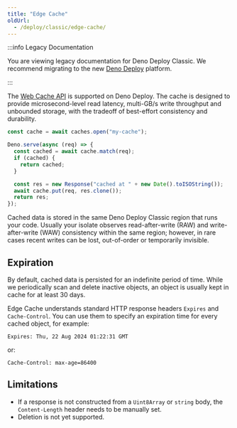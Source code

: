 ```yaml
---
title: "Edge Cache"
oldUrl:
  - /deploy/classic/edge-cache/
---
```


:::info Legacy Documentation

You are viewing legacy documentation for Deno Deploy Classic. We recommend
migrating to the new
<a href="/deploy/">Deno Deploy</a> platform.

:::

The [Web Cache API](https://developer.mozilla.org/en-US/docs/Web/API/Cache) is
supported on Deno Deploy. The cache is designed to provide microsecond-level
read latency, multi-GB/s write throughput and unbounded storage, with the
tradeoff of best-effort consistency and durability.

```ts
const cache = await caches.open("my-cache");

Deno.serve(async (req) => {
  const cached = await cache.match(req);
  if (cached) {
    return cached;
  }

  const res = new Response("cached at " + new Date().toISOString());
  await cache.put(req, res.clone());
  return res;
});
```

Cached data is stored in the same Deno Deploy Classic region that runs your
code. Usually your isolate observes read-after-write (RAW) and write-after-write
(WAW) consistency within the same region; however, in rare cases recent writes
can be lost, out-of-order or temporarily invisible.

## Expiration

By default, cached data is persisted for an indefinite period of time. While we
periodically scan and delete inactive objects, an object is usually kept in
cache for at least 30 days.

Edge Cache understands standard HTTP response headers `Expires` and
`Cache-Control`. You can use them to specify an expiration time for every cached
object, for example:

```
Expires: Thu, 22 Aug 2024 01:22:31 GMT
```

or:

```
Cache-Control: max-age=86400
```

## Limitations

- If a response is not constructed from a `Uint8Array` or `string` body, the
  `Content-Length` header needs to be manually set.
- Deletion is not yet supported.
